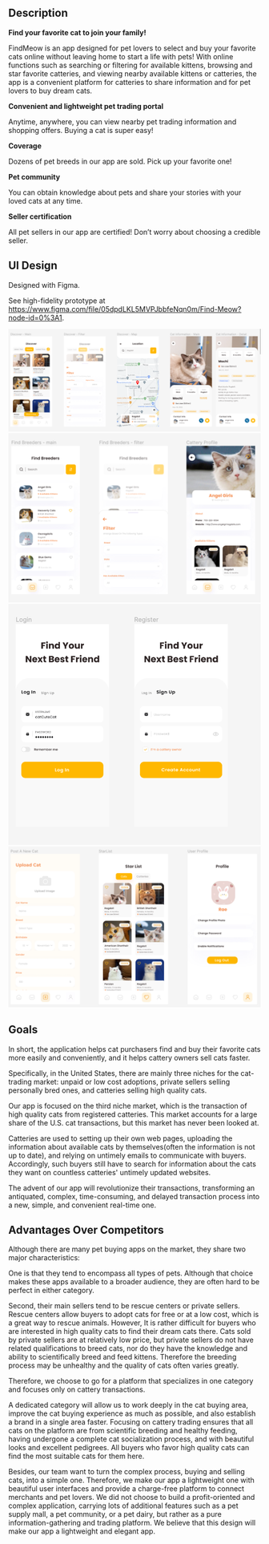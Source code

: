 ## Description
**Find your favorite cat to join your family!**

FindMeow is an app designed for pet lovers to select and buy your favorite cats online without leaving home to start a life with pets! With online functions such as searching or filtering for available kittens, browsing and star favorite catteries, and viewing nearby available kittens or catteries, the app is a convenient platform for catteries to share information and for pet lovers to buy dream cats.
 

**Convenient and lightweight pet trading portal**

 Anytime, anywhere, you can view nearby pet trading information and shopping offers. Buying a cat is super easy!
 
**Coverage**

 Dozens of pet breeds in our app are sold. Pick up your favorite one!
 
**Pet community**

 You can obtain knowledge about pets and share your stories with your loved cats at any time.
 
**Seller certification**

 All pet sellers in our app are certified! Don’t worry about choosing a credible seller.
 


## UI Design
Designed with Figma.

See high-fidelity prototype at https://www.figma.com/file/05dpdLKL5MVPJbbfeNqn0m/Find-Meow?node-id=0%3A1.
    
![discover](./UI_Design/Discover.png)
![findBreeders](./UI_Design/Find_Breeders.png)
![login](./UI_Design/login.png)
![otherPics](./UI_Design/Other_Tab_Pages.png)



## Goals
In short, the application helps cat purchasers find and buy their favorite cats more easily and conveniently, and it helps cattery owners sell cats faster.

Specifically, in the United States, there are mainly three niches for the cat-trading market: unpaid or low cost adoptions, private sellers selling personally bred ones, and catteries selling high quality cats.

Our app is focused on the third niche market, which is the transaction of high quality cats from registered catteries. This market accounts for a large share of the U.S. cat transactions, but this market has never been looked at. 

Catteries are used to setting up their own web pages, uploading the information about available cats by themselves(often the information is not up to date), and relying on untimely emails to communicate with buyers. Accordingly, such buyers still have to search for information about the cats they want on countless catteries' untimely updated websites. 

The advent of our app will revolutionize their transactions, transforming an antiquated, complex, time-consuming, and delayed transaction process into a new, simple, and convenient real-time one.

## Advantages Over Competitors
Although there are many pet buying apps on the market, they share two major characteristics:

One is that they tend to encompass all types of pets. Although that choice makes these apps available to a broader audience, they are often hard to be perfect in either category.

Second, their main sellers tend to be rescue centers or private sellers. Rescue centers allow buyers to adopt cats for free or at a low cost, which is a great way to rescue animals. However, It is rather difficult for buyers who are interested in high quality cats to find their dream cats there. Cats sold by private sellers are at relatively low price, but private sellers do not have related qualifications to breed cats, nor do they have the knowledge and ability to scientifically breed and feed kittens. Therefore the breeding process may be unhealthy and the quality of cats often varies greatly.

Therefore, we choose to go for a platform that specializes in one category and focuses only on cattery transactions.

A dedicated category will allow us to work deeply in the cat buying area, improve the cat buying experience as much as possible, and also establish a brand in a single area faster. Focusing on cattery trading ensures that all cats on the platform are from scientific breeding and healthy feeding, having undergone a complete cat socialization process, and with beautiful looks and excellent pedigrees. All buyers who favor high quality cats can find the most suitable cats for them here.

Besides, our team want to turn the complex process, buying and selling cats, into a simple one. Therefore, we make our app a lightweight one with beautiful user interfaces and provide a charge-free platform to connect merchants and pet lovers. We did not choose to build a profit-oriented and complex application, carrying lots of additional features such as a pet supply mall, a pet community, or a pet dairy, but rather as a pure information-gathering and trading platform. We believe that this design will make our app a lightweight and elegant app. 
